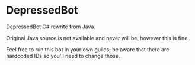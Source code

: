 # DepressedBot
DepressedBot C# rewrite from Java.


Original Java source is not available and never will be, however this is fine.

Feel free to run this bot in your own guilds; be aware that there are hardcoded IDs so you'll need to change those.
